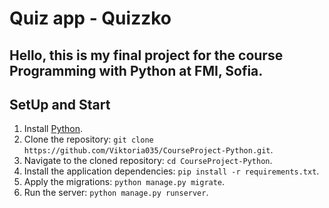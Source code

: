 # Quiz app - Quizzko

## Hello, this is my final project for the course Programming with Python at FMI, Sofia.

## SetUp and Start
1. Install [Python](https://www.python.org/downloads/).
2. Clone the repository: `git clone https://github.com/Viktoria035/CourseProject-Python.git`.
3. Navigate to the cloned repository: `cd CourseProject-Python`.
4. Install the application dependencies: `pip install -r requirements.txt`.
5. Apply the migrations: `python manage.py migrate`.
6. Run the server: `python manage.py runserver`.
